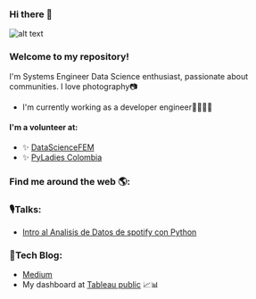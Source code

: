 ### Hi there 👋

![alt text](https://drive.google.com/uc?export=view&id=1Y4VC57KbRfCIH1W2ocKDz0uvmjH0tfzx)
### Welcome to my repository!
I'm Systems Engineer Data Science enthusiast, passionate about communities. I love photography📷
- I'm currently working as a developer engineer👩🏾‍💻✨
<!-- - Some skills: Python, PostgreSQL, Tableau, Django-->

#### I'm a volunteer at:
- ✨ [DataScienceFEM](https://twitter.com/DataScienceFEM)
- ✨ [PyLadies Colombia](https://twitter.com/pyladies_co)

### Find me around the web 🌎:
### 🎙Talks:
- [Intro al Analisis de Datos de spotify con Python](https://www.youtube.com/watchv=xYEZrHG5uk4&t=1889s)
### 📝Tech Blog:
- [Medium](https://katerinevach.medium.com/)
- My dashboard at [Tableau public](https://public.tableau.com/profile/katerine.valencia#!/) 📈📊


<!--
**katerinevach/katerinevach** is a ✨ _special_ ✨ repository because its `README.md` (this file) appears on your GitHub profile.

Here are some ideas to get you started:

- 🔭 I’m currently working on ...
- 🌱 I’m currently learning ...
- 👯 I’m looking to collaborate on ...
- 🤔 I’m looking for help with ...
- 💬 Ask me about ...
- 📫 How to reach me: ...
- 😄 Pronouns: ...
- ⚡ Fun fact: ...
-->
